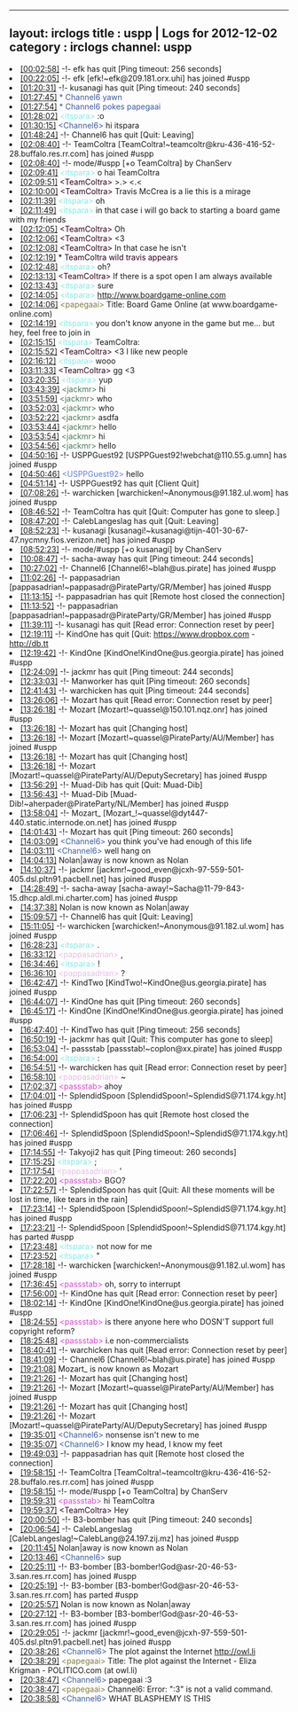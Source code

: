 
---
layout: irclogs
title : uspp | Logs for 2012-12-02
category : irclogs
channel: uspp
---
<li class="logitem"><a href="#00:02:58" name="00:02:58" class="time">[00:02:58]</a> -!- <span class="quit">efk</span> has quit [Ping timeout: 256 seconds] </li>
<li class="logitem"><a href="#00:22:05" name="00:22:05" class="time">[00:22:05]</a> -!- <span class="join">efk</span> [efk!~efk@209.181.orx.uhi] has joined #uspp </li>
<li class="logitem"><a href="#01:20:31" name="01:20:31" class="time">[01:20:31]</a> -!- <span class="quit">kusanagi</span> has quit [Ping timeout: 240 seconds] </li>
<li class="logitem"><a href="#01:27:45" name="01:27:45" class="time">[01:27:45]</a> <span class="person" style="color:#3d5ba0">* Channel6 yawn</span> </li>
<li class="logitem"><a href="#01:27:54" name="01:27:54" class="time">[01:27:54]</a> <span class="person" style="color:#3d5ba0">* Channel6 pokes papegaai </span> </li>
<li class="logitem"><a href="#01:28:02" name="01:28:02" class="time">[01:28:02]</a> <span class="person" style="color:#7deee6">&lt;itspara&gt;</span> :o </li>
<li class="logitem"><a href="#01:30:15" name="01:30:15" class="time">[01:30:15]</a> <span class="person" style="color:#3d5ba0">&lt;Channel6&gt;</span> hi itspara  </li>
<li class="logitem"><a href="#01:48:24" name="01:48:24" class="time">[01:48:24]</a> -!- <span class="quit">Channel6</span> has quit [Quit: Leaving] </li>
<li class="logitem"><a href="#02:08:40" name="02:08:40" class="time">[02:08:40]</a> -!- <span class="join">TeamColtra</span> [TeamColtra!~teamcoltr@kru-436-416-52-28.buffalo.res.rr.com] has joined #uspp </li>
<li class="logitem"><a href="#02:08:40" name="02:08:40" class="time">[02:08:40]</a> -!- mode/<span class="mode">#uspp</span> [+o TeamColtra] by ChanServ </li>
<li class="logitem"><a href="#02:09:41" name="02:09:41" class="time">[02:09:41]</a> <span class="person" style="color:#7deee6">&lt;itspara&gt;</span> o hai TeamColtra  </li>
<li class="logitem"><a href="#02:09:51" name="02:09:51" class="time">[02:09:51]</a> <span class="person" style="color:#30001e">&lt;TeamColtra&gt;</span> &gt;.&gt; &lt;.&lt; </li>
<li class="logitem"><a href="#02:10:00" name="02:10:00" class="time">[02:10:00]</a> <span class="person" style="color:#30001e">&lt;TeamColtra&gt;</span> Travis McCrea is a lie this is a mirage </li>
<li class="logitem"><a href="#02:11:39" name="02:11:39" class="time">[02:11:39]</a> <span class="person" style="color:#7deee6">&lt;itspara&gt;</span> oh </li>
<li class="logitem"><a href="#02:11:49" name="02:11:49" class="time">[02:11:49]</a> <span class="person" style="color:#7deee6">&lt;itspara&gt;</span> in that case i will go back to starting a board game with my friends </li>
<li class="logitem"><a href="#02:12:05" name="02:12:05" class="time">[02:12:05]</a> <span class="person" style="color:#30001e">&lt;TeamColtra&gt;</span> Oh </li>
<li class="logitem"><a href="#02:12:06" name="02:12:06" class="time">[02:12:06]</a> <span class="person" style="color:#30001e">&lt;TeamColtra&gt;</span> &lt;3 </li>
<li class="logitem"><a href="#02:12:08" name="02:12:08" class="time">[02:12:08]</a> <span class="person" style="color:#30001e">&lt;TeamColtra&gt;</span> In that case he isn't </li>
<li class="logitem"><a href="#02:12:19" name="02:12:19" class="time">[02:12:19]</a> <span class="person" style="color:#30001e">* TeamColtra wild travis appears</span> </li>
<li class="logitem"><a href="#02:12:48" name="02:12:48" class="time">[02:12:48]</a> <span class="person" style="color:#7deee6">&lt;itspara&gt;</span> oh? </li>
<li class="logitem"><a href="#02:13:13" name="02:13:13" class="time">[02:13:13]</a> <span class="person" style="color:#30001e">&lt;TeamColtra&gt;</span> If there is a spot open I am always available </li>
<li class="logitem"><a href="#02:13:43" name="02:13:43" class="time">[02:13:43]</a> <span class="person" style="color:#7deee6">&lt;itspara&gt;</span> sure </li>
<li class="logitem"><a href="#02:14:05" name="02:14:05" class="time">[02:14:05]</a> <span class="person" style="color:#7deee6">&lt;itspara&gt;</span> <a href="http://www.boardgame-online.com/g/game.php?g=b0R6&amp;k=kVA" target="_blank">http://www.boardgame-online.com</a> </li>
<li class="logitem"><a href="#02:14:06" name="02:14:06" class="time">[02:14:06]</a> <span class="person" style="color:#817e41">&lt;papegaai&gt;</span> Title: Board Game Online (at www.boardgame-online.com) </li>
<li class="logitem"><a href="#02:14:19" name="02:14:19" class="time">[02:14:19]</a> <span class="person" style="color:#7deee6">&lt;itspara&gt;</span> you don't know anyone in the game but me... but hey, feel free to join in </li>
<li class="logitem"><a href="#02:15:15" name="02:15:15" class="time">[02:15:15]</a> <span class="person" style="color:#7deee6">&lt;itspara&gt;</span> TeamColtra:  </li>
<li class="logitem"><a href="#02:15:52" name="02:15:52" class="time">[02:15:52]</a> <span class="person" style="color:#30001e">&lt;TeamColtra&gt;</span> &lt;3 I like new people </li>
<li class="logitem"><a href="#02:16:12" name="02:16:12" class="time">[02:16:12]</a> <span class="person" style="color:#7deee6">&lt;itspara&gt;</span> wooo </li>
<li class="logitem"><a href="#03:11:33" name="03:11:33" class="time">[03:11:33]</a> <span class="person" style="color:#30001e">&lt;TeamColtra&gt;</span> gg &lt;3 </li>
<li class="logitem"><a href="#03:20:35" name="03:20:35" class="time">[03:20:35]</a> <span class="person" style="color:#7deee6">&lt;itspara&gt;</span> yup </li>
<li class="logitem"><a href="#03:43:39" name="03:43:39" class="time">[03:43:39]</a> <span class="person" style="color:#487959">&lt;jackmr&gt;</span> hi </li>
<li class="logitem"><a href="#03:51:59" name="03:51:59" class="time">[03:51:59]</a> <span class="person" style="color:#487959">&lt;jackmr&gt;</span> who </li>
<li class="logitem"><a href="#03:52:03" name="03:52:03" class="time">[03:52:03]</a> <span class="person" style="color:#487959">&lt;jackmr&gt;</span> who </li>
<li class="logitem"><a href="#03:52:22" name="03:52:22" class="time">[03:52:22]</a> <span class="person" style="color:#487959">&lt;jackmr&gt;</span> asdfa </li>
<li class="logitem"><a href="#03:53:44" name="03:53:44" class="time">[03:53:44]</a> <span class="person" style="color:#487959">&lt;jackmr&gt;</span> hello </li>
<li class="logitem"><a href="#03:53:54" name="03:53:54" class="time">[03:53:54]</a> <span class="person" style="color:#487959">&lt;jackmr&gt;</span> hi </li>
<li class="logitem"><a href="#03:54:56" name="03:54:56" class="time">[03:54:56]</a> <span class="person" style="color:#487959">&lt;jackmr&gt;</span> hello </li>
<li class="logitem"><a href="#04:50:16" name="04:50:16" class="time">[04:50:16]</a> -!- <span class="join">USPPGuest92</span> [USPPGuest92!webchat@110.55.g.umn] has joined #uspp </li>
<li class="logitem"><a href="#04:50:46" name="04:50:46" class="time">[04:50:46]</a> <span class="person" style="color:#6479f3">&lt;USPPGuest92&gt;</span> hello </li>
<li class="logitem"><a href="#04:51:14" name="04:51:14" class="time">[04:51:14]</a> -!- <span class="quit">USPPGuest92</span> has quit [Client Quit] </li>
<li class="logitem"><a href="#07:08:26" name="07:08:26" class="time">[07:08:26]</a> -!- <span class="join">warchicken</span> [warchicken!~Anonymous@91.182.ul.wom] has joined #uspp </li>
<li class="logitem"><a href="#08:46:52" name="08:46:52" class="time">[08:46:52]</a> -!- <span class="quit">TeamColtra</span> has quit [Quit: Computer has gone to sleep.] </li>
<li class="logitem"><a href="#08:47:20" name="08:47:20" class="time">[08:47:20]</a> -!- <span class="quit">CalebLangeslag</span> has quit [Quit: Leaving] </li>
<li class="logitem"><a href="#08:52:23" name="08:52:23" class="time">[08:52:23]</a> -!- <span class="join">kusanagi</span> [kusanagi!~kusanagi@tijn-401-30-67-47.nycmny.fios.verizon.net] has joined #uspp </li>
<li class="logitem"><a href="#08:52:23" name="08:52:23" class="time">[08:52:23]</a> -!- mode/<span class="mode">#uspp</span> [+o kusanagi] by ChanServ </li>
<li class="logitem"><a href="#10:08:47" name="10:08:47" class="time">[10:08:47]</a> -!- <span class="quit">sacha-away</span> has quit [Ping timeout: 244 seconds] </li>
<li class="logitem"><a href="#10:27:02" name="10:27:02" class="time">[10:27:02]</a> -!- <span class="join">Channel6</span> [Channel6!~blah@us.pirate] has joined #uspp </li>
<li class="logitem"><a href="#11:02:26" name="11:02:26" class="time">[11:02:26]</a> -!- <span class="join">pappasadrian</span> [pappasadrian!~pappasadr@PirateParty/GR/Member] has joined #uspp </li>
<li class="logitem"><a href="#11:13:15" name="11:13:15" class="time">[11:13:15]</a> -!- <span class="quit">pappasadrian</span> has quit [Remote host closed the connection] </li>
<li class="logitem"><a href="#11:13:52" name="11:13:52" class="time">[11:13:52]</a> -!- <span class="join">pappasadrian</span> [pappasadrian!~pappasadr@PirateParty/GR/Member] has joined #uspp </li>
<li class="logitem"><a href="#11:39:11" name="11:39:11" class="time">[11:39:11]</a> -!- <span class="quit">kusanagi</span> has quit [Read error: Connection reset by peer] </li>
<li class="logitem"><a href="#12:19:11" name="12:19:11" class="time">[12:19:11]</a> -!- <span class="quit">KindOne</span> has quit [Quit: <a href="https://www.dropbox.com/spacerace?r=NTE2MTQ4MzI0OQ" target="_blank">https://www.dropbox.com</a> - <a href="http://db.tt/7XOxLcW]" target="_blank">http://db.tt</a> </li>
<li class="logitem"><a href="#12:19:42" name="12:19:42" class="time">[12:19:42]</a> -!- <span class="join">KindOne</span> [KindOne!KindOne@us.georgia.pirate] has joined #uspp </li>
<li class="logitem"><a href="#12:24:09" name="12:24:09" class="time">[12:24:09]</a> -!- <span class="quit">jackmr</span> has quit [Ping timeout: 244 seconds] </li>
<li class="logitem"><a href="#12:33:03" name="12:33:03" class="time">[12:33:03]</a> -!- <span class="quit">Manworker</span> has quit [Ping timeout: 260 seconds] </li>
<li class="logitem"><a href="#12:41:43" name="12:41:43" class="time">[12:41:43]</a> -!- <span class="quit">warchicken</span> has quit [Ping timeout: 244 seconds] </li>
<li class="logitem"><a href="#13:26:06" name="13:26:06" class="time">[13:26:06]</a> -!- <span class="quit">Mozart</span> has quit [Read error: Connection reset by peer] </li>
<li class="logitem"><a href="#13:26:18" name="13:26:18" class="time">[13:26:18]</a> -!- <span class="join">Mozart</span> [Mozart!~quassel@150.101.nqz.onr] has joined #uspp </li>
<li class="logitem"><a href="#13:26:18" name="13:26:18" class="time">[13:26:18]</a> -!- <span class="quit">Mozart</span> has quit [Changing host] </li>
<li class="logitem"><a href="#13:26:18" name="13:26:18" class="time">[13:26:18]</a> -!- <span class="join">Mozart</span> [Mozart!~quassel@PirateParty/AU/Member] has joined #uspp </li>
<li class="logitem"><a href="#13:26:18" name="13:26:18" class="time">[13:26:18]</a> -!- <span class="quit">Mozart</span> has quit [Changing host] </li>
<li class="logitem"><a href="#13:26:18" name="13:26:18" class="time">[13:26:18]</a> -!- <span class="join">Mozart</span> [Mozart!~quassel@PirateParty/AU/DeputySecretary] has joined #uspp </li>
<li class="logitem"><a href="#13:56:29" name="13:56:29" class="time">[13:56:29]</a> -!- <span class="quit">Muad-Dib</span> has quit [Quit: Muad-Dib] </li>
<li class="logitem"><a href="#13:56:43" name="13:56:43" class="time">[13:56:43]</a> -!- <span class="join">Muad-Dib</span> [Muad-Dib!~aherpader@PirateParty/NL/Member] has joined #uspp </li>
<li class="logitem"><a href="#13:58:04" name="13:58:04" class="time">[13:58:04]</a> -!- <span class="join">Mozart_</span> [Mozart_!~quassel@dyt447-440.static.internode.on.net] has joined #uspp </li>
<li class="logitem"><a href="#14:01:43" name="14:01:43" class="time">[14:01:43]</a> -!- <span class="quit">Mozart</span> has quit [Ping timeout: 260 seconds] </li>
<li class="logitem"><a href="#14:03:09" name="14:03:09" class="time">[14:03:09]</a> <span class="person" style="color:#3d5ba0">&lt;Channel6&gt;</span> you think you've had enough of this life </li>
<li class="logitem"><a href="#14:03:11" name="14:03:11" class="time">[14:03:11]</a> <span class="person" style="color:#3d5ba0">&lt;Channel6&gt;</span> well hang on </li>
<li class="logitem"><a href="#14:04:13" name="14:04:13" class="time">[14:04:13]</a> <span class="nick">Nolan|away</span> is now known as <span class="nick">Nolan</span> </li>
<li class="logitem"><a href="#14:10:37" name="14:10:37" class="time">[14:10:37]</a> -!- <span class="join">jackmr</span> [jackmr!~good_even@jcxh-97-559-501-405.dsl.pltn91.pacbell.net] has joined #uspp </li>
<li class="logitem"><a href="#14:28:49" name="14:28:49" class="time">[14:28:49]</a> -!- <span class="join">sacha-away</span> [sacha-away!~Sacha@11-79-843-15.dhcp.aldl.mi.charter.com] has joined #uspp </li>
<li class="logitem"><a href="#14:37:38" name="14:37:38" class="time">[14:37:38]</a> <span class="nick">Nolan</span> is now known as <span class="nick">Nolan|away</span> </li>
<li class="logitem"><a href="#15:09:57" name="15:09:57" class="time">[15:09:57]</a> -!- <span class="quit">Channel6</span> has quit [Quit: Leaving] </li>
<li class="logitem"><a href="#15:11:05" name="15:11:05" class="time">[15:11:05]</a> -!- <span class="join">warchicken</span> [warchicken!~Anonymous@91.182.ul.wom] has joined #uspp </li>
<li class="logitem"><a href="#16:28:23" name="16:28:23" class="time">[16:28:23]</a> <span class="person" style="color:#7deee6">&lt;itspara&gt;</span> . </li>
<li class="logitem"><a href="#16:33:12" name="16:33:12" class="time">[16:33:12]</a> <span class="person" style="color:#e9bee5">&lt;pappasadrian&gt;</span> , </li>
<li class="logitem"><a href="#16:34:46" name="16:34:46" class="time">[16:34:46]</a> <span class="person" style="color:#7deee6">&lt;itspara&gt;</span> ! </li>
<li class="logitem"><a href="#16:36:10" name="16:36:10" class="time">[16:36:10]</a> <span class="person" style="color:#e9bee5">&lt;pappasadrian&gt;</span> ? </li>
<li class="logitem"><a href="#16:42:47" name="16:42:47" class="time">[16:42:47]</a> -!- <span class="join">KindTwo</span> [KindTwo!~KindOne@us.georgia.pirate] has joined #uspp </li>
<li class="logitem"><a href="#16:44:07" name="16:44:07" class="time">[16:44:07]</a> -!- <span class="quit">KindOne</span> has quit [Ping timeout: 260 seconds] </li>
<li class="logitem"><a href="#16:45:17" name="16:45:17" class="time">[16:45:17]</a> -!- <span class="join">KindOne</span> [KindOne!KindOne@us.georgia.pirate] has joined #uspp </li>
<li class="logitem"><a href="#16:47:40" name="16:47:40" class="time">[16:47:40]</a> -!- <span class="quit">KindTwo</span> has quit [Ping timeout: 256 seconds] </li>
<li class="logitem"><a href="#16:50:19" name="16:50:19" class="time">[16:50:19]</a> -!- <span class="quit">jackmr</span> has quit [Quit: This computer has gone to sleep] </li>
<li class="logitem"><a href="#16:53:04" name="16:53:04" class="time">[16:53:04]</a> -!- <span class="join">passstab</span> [passstab!~coplon@xx.pirate] has joined #uspp </li>
<li class="logitem"><a href="#16:54:00" name="16:54:00" class="time">[16:54:00]</a> <span class="person" style="color:#7deee6">&lt;itspara&gt;</span> : </li>
<li class="logitem"><a href="#16:54:51" name="16:54:51" class="time">[16:54:51]</a> -!- <span class="quit">warchicken</span> has quit [Read error: Connection reset by peer] </li>
<li class="logitem"><a href="#16:58:10" name="16:58:10" class="time">[16:58:10]</a> <span class="person" style="color:#e9bee5">&lt;pappasadrian&gt;</span> ~ </li>
<li class="logitem"><a href="#17:02:37" name="17:02:37" class="time">[17:02:37]</a> <span class="person" style="color:#dc45d1">&lt;passstab&gt;</span> ahoy </li>
<li class="logitem"><a href="#17:04:01" name="17:04:01" class="time">[17:04:01]</a> -!- <span class="join">SplendidSpoon</span> [SplendidSpoon!~SplendidS@71.174.kgy.ht] has joined #uspp </li>
<li class="logitem"><a href="#17:06:23" name="17:06:23" class="time">[17:06:23]</a> -!- <span class="quit">SplendidSpoon</span> has quit [Remote host closed the connection] </li>
<li class="logitem"><a href="#17:06:46" name="17:06:46" class="time">[17:06:46]</a> -!- <span class="join">SplendidSpoon</span> [SplendidSpoon!~SplendidS@71.174.kgy.ht] has joined #uspp </li>
<li class="logitem"><a href="#17:14:55" name="17:14:55" class="time">[17:14:55]</a> -!- <span class="quit">Takyoji2</span> has quit [Ping timeout: 260 seconds] </li>
<li class="logitem"><a href="#17:15:25" name="17:15:25" class="time">[17:15:25]</a> <span class="person" style="color:#7deee6">&lt;itspara&gt;</span> ; </li>
<li class="logitem"><a href="#17:17:54" name="17:17:54" class="time">[17:17:54]</a> <span class="person" style="color:#e9bee5">&lt;pappasadrian&gt;</span> ' </li>
<li class="logitem"><a href="#17:22:20" name="17:22:20" class="time">[17:22:20]</a> <span class="person" style="color:#dc45d1">&lt;passstab&gt;</span> BGO? </li>
<li class="logitem"><a href="#17:22:57" name="17:22:57" class="time">[17:22:57]</a> -!- <span class="quit">SplendidSpoon</span> has quit [Quit: All these moments will be lost in time, like tears in the rain] </li>
<li class="logitem"><a href="#17:23:14" name="17:23:14" class="time">[17:23:14]</a> -!- <span class="join">SplendidSpoon</span> [SplendidSpoon!~SplendidS@71.174.kgy.ht] has joined #uspp </li>
<li class="logitem"><a href="#17:23:21" name="17:23:21" class="time">[17:23:21]</a> -!- <span class="part">SplendidSpoon</span> [SplendidSpoon!~SplendidS@71.174.kgy.ht] has parted #uspp </li>
<li class="logitem"><a href="#17:23:48" name="17:23:48" class="time">[17:23:48]</a> <span class="person" style="color:#7deee6">&lt;itspara&gt;</span> not now for me </li>
<li class="logitem"><a href="#17:23:52" name="17:23:52" class="time">[17:23:52]</a> <span class="person" style="color:#7deee6">&lt;itspara&gt;</span> " </li>
<li class="logitem"><a href="#17:28:18" name="17:28:18" class="time">[17:28:18]</a> -!- <span class="join">warchicken</span> [warchicken!~Anonymous@91.182.ul.wom] has joined #uspp </li>
<li class="logitem"><a href="#17:36:45" name="17:36:45" class="time">[17:36:45]</a> <span class="person" style="color:#dc45d1">&lt;passstab&gt;</span> oh, sorry to interrupt </li>
<li class="logitem"><a href="#17:56:00" name="17:56:00" class="time">[17:56:00]</a> -!- <span class="quit">KindOne</span> has quit [Read error: Connection reset by peer] </li>
<li class="logitem"><a href="#18:02:14" name="18:02:14" class="time">[18:02:14]</a> -!- <span class="join">KindOne</span> [KindOne!KindOne@us.georgia.pirate] has joined #uspp </li>
<li class="logitem"><a href="#18:24:55" name="18:24:55" class="time">[18:24:55]</a> <span class="person" style="color:#dc45d1">&lt;passstab&gt;</span> is there anyone here who DOSN'T support full copyright reform? </li>
<li class="logitem"><a href="#18:25:48" name="18:25:48" class="time">[18:25:48]</a> <span class="person" style="color:#dc45d1">&lt;passstab&gt;</span> i.e non-commercialists </li>
<li class="logitem"><a href="#18:40:41" name="18:40:41" class="time">[18:40:41]</a> -!- <span class="quit">warchicken</span> has quit [Read error: Connection reset by peer] </li>
<li class="logitem"><a href="#18:41:09" name="18:41:09" class="time">[18:41:09]</a> -!- <span class="join">Channel6</span> [Channel6!~blah@us.pirate] has joined #uspp </li>
<li class="logitem"><a href="#19:21:08" name="19:21:08" class="time">[19:21:08]</a> <span class="nick">Mozart_</span> is now known as <span class="nick">Mozart</span> </li>
<li class="logitem"><a href="#19:21:26" name="19:21:26" class="time">[19:21:26]</a> -!- <span class="quit">Mozart</span> has quit [Changing host] </li>
<li class="logitem"><a href="#19:21:26" name="19:21:26" class="time">[19:21:26]</a> -!- <span class="join">Mozart</span> [Mozart!~quassel@PirateParty/AU/Member] has joined #uspp </li>
<li class="logitem"><a href="#19:21:26" name="19:21:26" class="time">[19:21:26]</a> -!- <span class="quit">Mozart</span> has quit [Changing host] </li>
<li class="logitem"><a href="#19:21:26" name="19:21:26" class="time">[19:21:26]</a> -!- <span class="join">Mozart</span> [Mozart!~quassel@PirateParty/AU/DeputySecretary] has joined #uspp </li>
<li class="logitem"><a href="#19:35:01" name="19:35:01" class="time">[19:35:01]</a> <span class="person" style="color:#3d5ba0">&lt;Channel6&gt;</span> nonsense isn't new to me </li>
<li class="logitem"><a href="#19:35:07" name="19:35:07" class="time">[19:35:07]</a> <span class="person" style="color:#3d5ba0">&lt;Channel6&gt;</span> I know my head, I know my feet </li>
<li class="logitem"><a href="#19:49:03" name="19:49:03" class="time">[19:49:03]</a> -!- <span class="quit">pappasadrian</span> has quit [Remote host closed the connection] </li>
<li class="logitem"><a href="#19:58:15" name="19:58:15" class="time">[19:58:15]</a> -!- <span class="join">TeamColtra</span> [TeamColtra!~teamcoltr@kru-436-416-52-28.buffalo.res.rr.com] has joined #uspp </li>
<li class="logitem"><a href="#19:58:15" name="19:58:15" class="time">[19:58:15]</a> -!- mode/<span class="mode">#uspp</span> [+o TeamColtra] by ChanServ </li>
<li class="logitem"><a href="#19:59:31" name="19:59:31" class="time">[19:59:31]</a> <span class="person" style="color:#dc45d1">&lt;passstab&gt;</span> hi TeamColtra  </li>
<li class="logitem"><a href="#19:59:37" name="19:59:37" class="time">[19:59:37]</a> <span class="person" style="color:#30001e">&lt;TeamColtra&gt;</span> Hey </li>
<li class="logitem"><a href="#20:00:50" name="20:00:50" class="time">[20:00:50]</a> -!- <span class="quit">B3-bomber</span> has quit [Ping timeout: 240 seconds] </li>
<li class="logitem"><a href="#20:06:54" name="20:06:54" class="time">[20:06:54]</a> -!- <span class="join">CalebLangeslag</span> [CalebLangeslag!~CalebLang@24.197.zij.mz] has joined #uspp </li>
<li class="logitem"><a href="#20:11:45" name="20:11:45" class="time">[20:11:45]</a> <span class="nick">Nolan|away</span> is now known as <span class="nick">Nolan</span> </li>
<li class="logitem"><a href="#20:13:46" name="20:13:46" class="time">[20:13:46]</a> <span class="person" style="color:#3d5ba0">&lt;Channel6&gt;</span> sup </li>
<li class="logitem"><a href="#20:25:11" name="20:25:11" class="time">[20:25:11]</a> -!- <span class="join">B3-bomber</span> [B3-bomber!God@asr-20-46-53-3.san.res.rr.com] has joined #uspp </li>
<li class="logitem"><a href="#20:25:19" name="20:25:19" class="time">[20:25:19]</a> -!- <span class="part">B3-bomber</span> [B3-bomber!God@asr-20-46-53-3.san.res.rr.com] has parted #uspp </li>
<li class="logitem"><a href="#20:25:57" name="20:25:57" class="time">[20:25:57]</a> <span class="nick">Nolan</span> is now known as <span class="nick">Nolan|away</span> </li>
<li class="logitem"><a href="#20:27:12" name="20:27:12" class="time">[20:27:12]</a> -!- <span class="join">B3-bomber</span> [B3-bomber!God@asr-20-46-53-3.san.res.rr.com] has joined #uspp </li>
<li class="logitem"><a href="#20:29:05" name="20:29:05" class="time">[20:29:05]</a> -!- <span class="join">jackmr</span> [jackmr!~good_even@jcxh-97-559-501-405.dsl.pltn91.pacbell.net] has joined #uspp </li>
<li class="logitem"><a href="#20:38:26" name="20:38:26" class="time">[20:38:26]</a> <span class="person" style="color:#3d5ba0">&lt;Channel6&gt;</span> The plot against the Internet <a href="http://owl.li/fL877" target="_blank">http://owl.li</a> </li>
<li class="logitem"><a href="#20:38:29" name="20:38:29" class="time">[20:38:29]</a> <span class="person" style="color:#817e41">&lt;papegaai&gt;</span> Title: The plot against the Internet - Eliza Krigman - POLITICO.com (at owl.li) </li>
<li class="logitem"><a href="#20:38:47" name="20:38:47" class="time">[20:38:47]</a> <span class="person" style="color:#3d5ba0">&lt;Channel6&gt;</span> papegaai :3 </li>
<li class="logitem"><a href="#20:38:47" name="20:38:47" class="time">[20:38:47]</a> <span class="person" style="color:#817e41">&lt;papegaai&gt;</span> Channel6: Error: ":3" is not a valid command. </li>
<li class="logitem"><a href="#20:38:58" name="20:38:58" class="time">[20:38:58]</a> <span class="person" style="color:#3d5ba0">&lt;Channel6&gt;</span> WHAT BLASPHEMY IS THIS </li>


